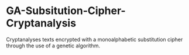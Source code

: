 # GA-Subsitution-Cipher-Cryptanalysis
Cryptanalyses texts encrypted with a monoalphabetic substitution cipher through the use of a genetic algorithm.
